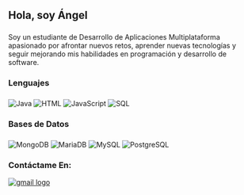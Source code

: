 <h2 align="left">Hola, soy Ángel</h2>

###

<p align="left">Soy un estudiante de Desarrollo de Aplicaciones Multiplataforma apasionado por afrontar nuevos retos, aprender nuevas tecnologías y seguir mejorando mis habilidades en programación y desarrollo de software.</p>

###

<h3 align="left">Lenguajes</h3>

###
![Java](https://img.shields.io/badge/-Java-000?&logo=openjdk&logoColor=white)
![HTML](https://img.shields.io/badge/-HTML5-000?&logo=HTML5)
![JavaScript](https://img.shields.io/badge/-JavaScript-000?&logo=JavaScript)
![SQL](https://img.shields.io/badge/-SQL-000?&logo=MySQL&logoColor=white)


<h3 align="left">Bases de Datos</h3>

###
![MongoDB](https://img.shields.io/badge/-MongoDB-000?&logo=mongodb)
![MariaDB](https://img.shields.io/badge/-MariaDB-000?&logo=mariadb)
![MySQL](https://img.shields.io/badge/-MySQL-000?&logo=mysql)
![PostgreSQL](https://img.shields.io/badge/-PostgreSQL-000?&logo=postgresql)


<h3 align="left">Contáctame En:</h3>
<a href="https://mail.google.com/mail/?view=cm&fs=1&to=angeldelgadogiron@gmail.com" target="_blank">
  <img src="https://img.shields.io/static/v1?message=Gmail&logo=gmail&label=&color=D14836&logoColor=white&style=for-the-badge" alt="gmail logo" />
</a>
